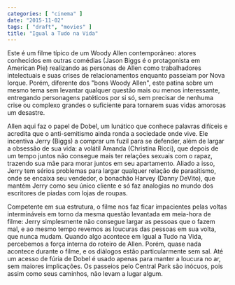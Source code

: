 ```yaml
---
categories: [ "cinema" ]
date: "2015-11-02"
tags: [ "draft", "movies" ]
title: "Igual a Tudo na Vida"
---
```

Este é um filme típico de um Woody Allen contemporâneo: atores
conhecidos em outras comédias (Jason Biggs é o protagonista em American
Pie) realizando as personas de Allen como trabalhadores intelectuais e
suas crises de relacionamentos enquanto passeiam por Nova Iorque. Porém,
diferente dos "bons Woody Allen", este patina sobre um mesmo tema
sem levantar qualquer questão mais ou menos interessante, entregando
personagens patéticos por si só, sem precisar de nenhuma crise ou
complexo grandes o suficiente para tornarem suas vidas amorosas um
desastre.

Allen aqui faz o papel de Dobel, um lunático que conhece palavras
difíceis e acredita que o anti-semitismo ainda ronda a sociedade
onde vive. Ele incentiva Jerry (Biggs) a comprar um fuzil para se
defender, além de largar a obsessão de sua vida: a volátil Amanda
(Christina Ricci), que depois de um tempo juntos não consegue mais ter
relações sexuais com o rapaz, trazendo sua mãe para morar juntos
em seu apartamento. Aliado a isso, Jerry tem sérios problemas para
largar qualquer relação de parasitismo, onde se encaixa seu vendedor,
o bonachão Harvey (Danny DeVito), que mantém Jerry como seu único
cliente e só faz analogias no mundo dos escritores de piadas com lojas
de roupas.

Competente em sua estrutura, o filme nos faz ficar impacientes pelas
voltas intermináveis em torno da mesma questão levantada em meia-hora
de filme: Jerry simplesmente não consegue largar as pessoas que o fazem
mal, e ao mesmo tempo revemos as loucuras das pessoas em sua volta, que
nunca mudam. Quando algo acontece em Igual a Tudo na Vida, percebemos a
força interna do roteiro de Allen. Porém, quase nada acontece durante
o filme, e os diálogos estão particularmente sem sal. Até um acesso
de fúria de Dobel é usado apenas para manter a loucura no ar, sem
maiores implicações. Os passeios pelo Central Park são inócuos,
pois assim como seus caminhos, não levam a lugar algum.
